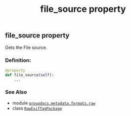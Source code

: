 ﻿---
title: file_source property
second_title: GroupDocs.Metadata for Python via .NET API References
description: 
type: docs
url: /python-net/groupdocs.metadata.formats.raw/rawexiftagpackage/file_source/
is_root: false
weight: 380
---

## file_source property


Gets the File source.
### Definition:
```python
@property
def file_source(self):
    ...
```

### See Also
* module [`groupdocs.metadata.formats.raw`](../../)
* class [`RawExifTagPackage`](/metadata/python-net/groupdocs.metadata.formats.raw/rawexiftagpackage)
